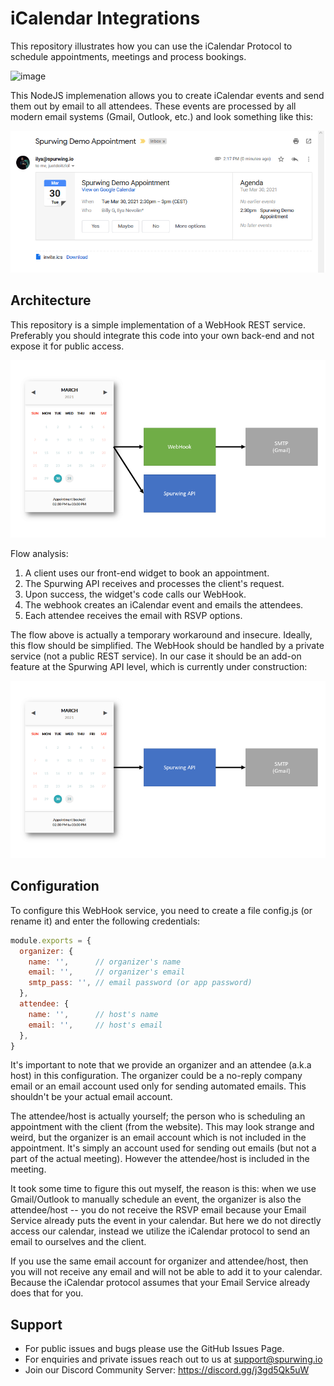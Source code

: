 # iCalendar Integrations
This repository illustrates how you can use the iCalendar Protocol to schedule appointments, meetings and process bookings.

![image](https://user-images.githubusercontent.com/9488406/119051800-ed8af400-b9c3-11eb-861c-2a4f6d161c94.png)

This NodeJS implemenation allows you to create iCalendar events and send them out by email to all attendees. These events are processed by all modern email systems (Gmail, Outlook, etc.) and look something like this:

![appointment scheduling with ical](assets/a.png)

## Architecture
This repository is a simple implementation of a WebHook REST service. Preferably you should integrate this code into your own back-end and not expose it for public access.

![appointment booking icalendar flow](assets/c.png)

Flow analysis:

1. A client uses our front-end widget to book an appointment.
2. The Spurwing API receives and processes the client's request.
3. Upon success, the widget's code calls our WebHook.
4. The webhook creates an iCalendar event and emails the attendees.
5. Each attendee receives the email with RSVP options.

The flow above is actually a temporary workaround and insecure. Ideally, this flow should be simplified. The WebHook should be handled by a private service (not a public REST service). In our case it should be an add-on feature at the Spurwing API level, which is currently under construction:

![appointment booking icalendar flow](assets/b.png)



## Configuration
To configure this WebHook service, you need to create a file config.js (or rename it) and enter the following credentials:

```js
module.exports = {
  organizer: {
    name: '',      // organizer's name
    email: '',     // organizer's email
    smtp_pass: '', // email password (or app password)
  },
  attendee: {
    name: '',      // host's name
    email: '',     // host's email
  },
}
```

It's important to note that we provide an organizer and an attendee (a.k.a host) in this configuration. The organizer could be a no-reply company email or an email account used only for sending automated emails. This shouldn't be your actual email account.

The attendee/host is actually yourself; the person who is scheduling an appointment with the client (from the website). This may look strange and weird, but the organizer is an email account which is not included in the appointment. It's simply an account used for sending out emails (but not a part of the actual meeting). However the attendee/host is included in the meeting.

It took some time to figure this out myself, the reason is this: when we use Gmail/Outlook to manually schedule an event, the organizer is also the attendee/host -- you do not receive the RSVP email because your Email Service already puts the event in your calendar. But here we do not directly access our calendar, instead we utilize the iCalendar protocol to send an email to ourselves and the client.

If you use the same email account for organizer and attendee/host, then you will not receive any email and will not be able to add it to your calendar. Because the iCalendar protocol assumes that your Email Service already does that for you.


## Support
- For public issues and bugs please use the GitHub Issues Page.
- For enquiries and private issues reach out to us at support@spurwing.io
- Join our Discord Community Server: https://discord.gg/j3gd5Qk5uW
